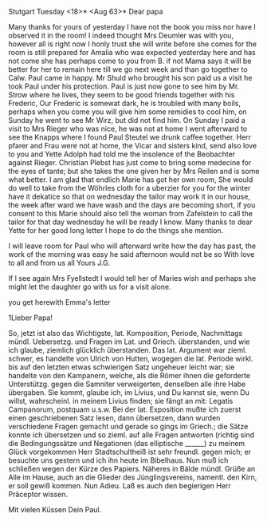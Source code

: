  Stutgart Tuesday <18>* <Aug 63>*
Dear papa

Many thanks for yours of yesterday I have not the book you miss nor have I observed it in the room! I indeed thought Mrs Deumler was with you, however all is right now I honly trust she will write before she comes for the room is still prepared for Amalia who was expected yesterday here and has not come she has perhaps come to you from B. if not Mama says it will be better for her to remain here till we go next week and than go together to Calw. Paul came in happy. Mr Shuld who brought his son paid us a visit he took Paul under his protection. Paul is just now gone to see him by Mr. Strow where he lives, they seem to be good friends together with his Frederic, Our Frederic is somewat dark, he is troubled with many boils, perhaps when you come you will give him some remidies to cool him, on Sunday he went to see Mr Wirz, but did not find him. On Sunday I paid a visit to Mrs Rieger who was nice, he was not at home I went afterward to see the Knapps where I found Paul Steutel we drunk caffee together. Herr pfarer and Frau were not at home, the Vicar and sisters kind, send also love to you and Yette Adolph had told me the insolence of the Beobachter against Rieger. Christian Plebst has just come to bring some medecine for the eyes of tante; but she takes the one given her by Mrs Reilen and is some what better. I am glad that endlich Marie has got her own room, She would do well to take from the Wöhrles cloth for a uberzier for you for the winter have it dekatice so that on wednesday the tailor may work it in our house, the week after ward we have wash and the days are becoming short, if you consent to this Marie should also tell the woman from Zafelstein to call the tailor for that day wednesday he will be ready I know. Many thanks to dear Yette for her good long letter I hope to do the things she mention.

I will leave room for Paul who will afterward write how the day has past, the work of the morning was easy he said afternoon would not be so 
With love to all and from us all
 Yours J.G.

If I see again Mrs Fyellstedt I would tell her of Maries wish and perhaps she might let the daughter go with us for a visit alone.

you get herewith Emma's letter



1Lieber Papa!

So, jetzt ist also das Wichtigste, lat. Komposition, Periode, Nachmittags mündl. Uebersetzg. und Fragen im Lat. und Griech. überstanden, und wie ich glaube, ziemlich glücklich überstanden. Das lat. Argument war zieml. schwer, es handelte von Ulrich von Hutten, wogegen die lat. Periode wirkl. bis auf den letzten etwas schwierigen Satz ungeheuer leicht war; sie handelte von den Kampanern, welche, als die Römer ihnen die geforderte Unterstützg. gegen die Samniter verweigerten, denselben alle ihre Habe übergaben. Sie kommt, glaube ich, im Livius, und Du kannst sie, wenn Du willst, wahrscheinl. in meinem Livius finden; sie fängt an mit: Legatis Campanorum, postquam u.s.w. Bei der lat. Exposition mußte ich zuerst einen geschriebenen Satz lesen, dann übersetzen, dann wurden verschiedene Fragen gemacht und gerade so gings im Griech.; die Sätze konnte ich übersetzen und so zieml. auf alle Fragen antworten (richtig sind die Bedingungssätze und Negationen (das elliptische ______) zu meinem Glück vorgekommen Herr Stadtschultheiß ist sehr freundl. gegen mich; er besuchte uns gestern und ich ihn heute im Bibelhaus. Nun muß ich schließen wegen der Kürze des Papiers. Näheres in Bälde mündl. Grüße an Alle im Hause, auch an die Glieder des Jünglingsvereins, namentl. den Kirn, er soll gewiß kommen. Nun Adieu. Laß es auch den begierigen Herr Präceptor wissen.

 Mit vielen Küssen
 Dein Paul.
